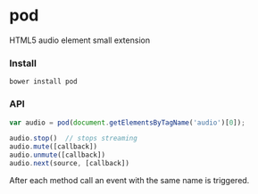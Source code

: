 pod
===

HTML5 audio element small extension


### Install

```shell
bower install pod
```


### API

```js
var audio = pod(document.getElementsByTagName('audio')[0]);

audio.stop()  // stops streaming
audio.mute([callback])
audio.unmute([callback])
audio.next(source, [callback])
```

After each method call an event with the same name is triggered.
